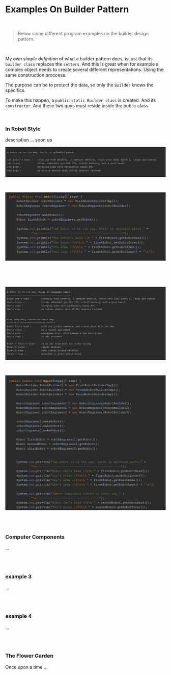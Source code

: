 # Examples On Builder Pattern

<br>

> Below some different program examples on the builder design pattern. 

<br>

My own *simple definition* of what a builder pattern does, is just that its `builder class` replaces the `setters`. And this is great when for example a complex object needs to create several different representations. Using the same construction proccess. 

The purpose can be to protect the data, so only the `Builder` knows the specifics.   

To make this happen, a `public static Builder class` is created. And its `constructor`. And these two guys must reside inside the public class    

<br>


### In Robot Style

description ... soon up

![promt on a robot](/images/aRobotOnWay.jpg) 

<br>

![promt on robot code](/images/soutFirstRobotBuilderImpl.jpg) 

<br>
<br>
<br>

![promt on robots](/images/RobotsOnWay.jpg)

<br>

![promt on robots' code](/images/soutRobotsOnWay.jpg)

<br>
<br>


### Computer Components

...

<br>
<br>


### example 3

...

<br>
<br>


### example 4

...

<br>
<br>


### The Flower Garden

Once upon a time ...
